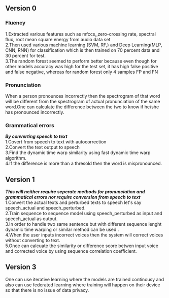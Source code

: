 

 


## Version 0
### Fluency
1.Extracted various features such as mfccs,,zero-crossing rate, spectral flux, root mean square energy from audio data set \
2.Then used various machine learning (SVM, RF,) and Deep Learning(MLP, CNN, RNN) for classification which is then trained on 70 percent data and 30 percent for test.\
3.The random forest seemed to perform better because even though for other models accuracy was high for the test set, it has high false positive and false negative, whereas for random forest only 4 samples FP and FN
### Pronunciation
When a person pronounces incorrectly then the spectrogram  of that word will be different from the spectrogram of actual pronunciation of the same  word.One can calculate the difference between the two to know if he/she has pronounced incorrectly.
### Grammatical errors
***By converting speech to text***\
1.Covert from speech to text with autocorrection \
2.Convert the text output to speech \
3.Find the dynamic time warp similarity using fast dynamic time warp algorithm.\
4.If the difference is more than a thresold then the word is mispronounced.
## Version 1 
***This will neither  require seperate methods for pronunciation and grammatical errors nor require conversion from speech to text***\
1.Convert the actual texts and perturbed texts to speech let's say speech_actual and speech_perturbed.\
2.Train sequence to sequence  model using speech_perturbed as input and speech_actual as output.\
3.In order to handle two same sentence but with different sequence lenght dynamic time warping or similar method can be used .\
4.When the user inputs incorrect voices then the system will correct voices without converting to text.\
5.Once can calcuate the similarity or difference score betwen input voice and corrected voice by using sequence correlation coefficient.
## Version 3
One can use iterative learning where the models are trained continousy and also can use federated learning  where training will happen on their device so that there is no issue of data privacy.
